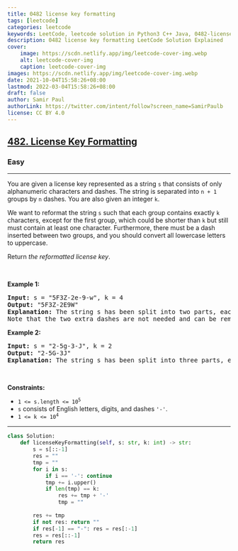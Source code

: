 ```yaml
---
title: 0482 license key formatting
tags: [leetcode]
categories: leetcode
keywords: LeetCode, leetcode solution in Python3 C++ Java, 0482-license-key-formatting solution
description: 0482 license key formatting LeetCode Solution Explained
cover:
    image: https://scdn.netlify.app/img/leetcode-cover-img.webp
    alt: leetcode-cover-img
    caption: leetcode-cover-img
images: https://scdn.netlify.app/img/leetcode-cover-img.webp
date: 2021-10-04T15:58:26+08:00
lastmod: 2022-03-04T15:58:26+08:00
draft: false
author: Samir Paul
authorLink: https://twitter.com/intent/follow?screen_name=SamirPaulb
license: CC BY 4.0
---
```



<h2><a href="https://leetcode.com/problems/license-key-formatting/">482. License Key Formatting</a></h2><h3>Easy</h3><hr><div><p>You are given a license key represented as a string <code>s</code> that consists of only alphanumeric characters and dashes. The string is separated into <code>n + 1</code> groups by <code>n</code> dashes. You are also given an integer <code>k</code>.</p>

<p>We want to reformat the string <code>s</code> such that each group contains exactly <code>k</code> characters, except for the first group, which could be shorter than <code>k</code> but still must contain at least one character. Furthermore, there must be a dash inserted between two groups, and you should convert all lowercase letters to uppercase.</p>

<p>Return <em>the reformatted license key</em>.</p>

<p>&nbsp;</p>
<p><strong class="example">Example 1:</strong></p>

<pre><strong>Input:</strong> s = "5F3Z-2e-9-w", k = 4
<strong>Output:</strong> "5F3Z-2E9W"
<strong>Explanation:</strong> The string s has been split into two parts, each part has 4 characters.
Note that the two extra dashes are not needed and can be removed.
</pre>

<p><strong class="example">Example 2:</strong></p>

<pre><strong>Input:</strong> s = "2-5g-3-J", k = 2
<strong>Output:</strong> "2-5G-3J"
<strong>Explanation:</strong> The string s has been split into three parts, each part has 2 characters except the first part as it could be shorter as mentioned above.
</pre>

<p>&nbsp;</p>
<p><strong>Constraints:</strong></p>

<ul>
	<li><code>1 &lt;= s.length &lt;= 10<sup>5</sup></code></li>
	<li><code>s</code> consists of English letters, digits, and dashes <code>'-'</code>.</li>
	<li><code>1 &lt;= k &lt;= 10<sup>4</sup></code></li>
</ul>
</div>

---




```python
class Solution:
    def licenseKeyFormatting(self, s: str, k: int) -> str:
        s = s[::-1]
        res = ""
        tmp = ""
        for i in s:
            if i == '-': continue
            tmp += i.upper()
            if len(tmp) == k:
                res += tmp + '-'
                tmp = ""
        
        res += tmp
        if not res: return ""
        if res[-1] == "-": res = res[:-1]
        res = res[::-1]
        return res
```
